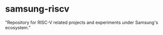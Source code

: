 # samsung-riscv
"Repository for RISC-V related projects and experiments under Samsung's ecosystem."
